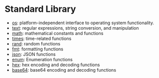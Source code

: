 # Standard Library

- [os](https://github.com/zeaphoo/nanojs/blob/master/docs/stdlib-os.md):
  platform-independent interface to operating system functionality.
- [text](https://github.com/zeaphoo/nanojs/blob/master/docs/stdlib-text.md): regular
  expressions, string conversion, and manipulation
- [math](https://github.com/zeaphoo/nanojs/blob/master/docs/stdlib-math.md):
  mathematical constants and functions
- [times](https://github.com/zeaphoo/nanojs/blob/master/docs/stdlib-times.md):
  time-related functions
- [rand](https://github.com/zeaphoo/nanojs/blob/master/docs/stdlib-rand.md):
  random functions
- [fmt](https://github.com/zeaphoo/nanojs/blob/master/docs/stdlib-fmt.md):
  formatting functions
- [json](https://github.com/zeaphoo/nanojs/blob/master/docs/stdlib-json.md): JSON
  functions
- [enum](https://github.com/zeaphoo/nanojs/blob/master/docs/stdlib-enum.md):
  Enumeration functions
- [hex](https://github.com/zeaphoo/nanojs/blob/master/docs/stdlib-hex.md): hex
  encoding and decoding functions
- [base64](https://github.com/zeaphoo/nanojs/blob/master/docs/stdlib-base64.md):
  base64 encoding and decoding functions
